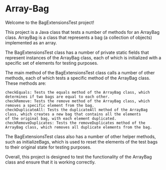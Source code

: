 # Array-Bag

Welcome to the BagExtensionsTest project!

This project is a Java class that tests a number of methods for an ArrayBag class. 
ArrayBag is a class that represents a bag (a collection of objects) implemented as an array.

The BagExtensionsTest class has a number of private static fields that represent instances of the ArrayBag class, each of which is initialized with a 
specific set of elements for testing purposes.

The main method of the BagExtensionsTest class calls a number of other methods, each of which tests a specific method of the ArrayBag class. 
These methods are:

    checkEquals: Tests the equals method of the ArrayBag class, which determines if two bags are equal to each other.
    checkRemove: Tests the remove method of the ArrayBag class, which removes a specific element from the bag.
    checkDuplicateAll: Tests the duplicateAll method of the ArrayBag class, which creates a new bag that contains all the elements 
    of the original bag, with each element duplicated.
    checkRemoveDuplicates: Tests the removeDuplicates method of the ArrayBag class, which removes all duplicate elements from the bag.

The BagExtensionsTest class also has a number of other helper methods, such as initializeBags, which is used to reset the elements of the test bags 
to their original state for testing purposes.

Overall, this project is designed to test the functionality of the ArrayBag class and ensure that it is working correctly.
